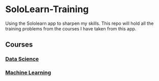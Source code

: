 # SoloLearn-Training
Using the Sololearn app to sharpen my skills. This repo will hold all the training problems from the courses I have taken from this app.

## Courses

### [Data Science](https://github.com/CatTastic23/SoloLearn-Training/tree/main/Data%20Science)

### [Machine Learning](https://github.com/CatTastic23/SoloLearn-Training/tree/main/Machine%20Learning)